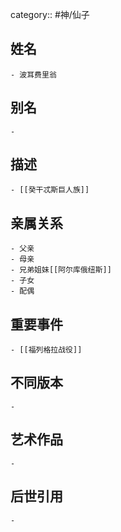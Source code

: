 category:: #神/仙子
## 姓名
	- 波耳费里翁
## 别名
	-
## 描述
	- [[癸干忒斯巨人族]]
## 亲属关系
	- 父亲
	- 母亲
	- 兄弟姐妹[[阿尔库俄纽斯]]
	- 子女
	- 配偶
## 重要事件
	- [[福列格拉战役]]
## 不同版本
	-
## 艺术作品
	-
## 后世引用
	-
